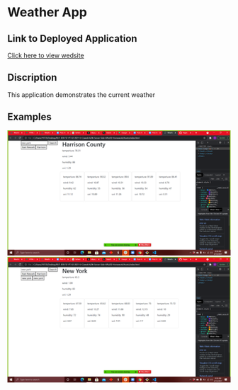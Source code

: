 # Weather App
## Link to Deployed Application
[Click here to view wedsite](https://amazonash.github.io/Weatherapp/)

## Discription
This application demonstrates the current weather
## Examples
![Example 1](/Example1.png)
![Example 2](/Example2.png)